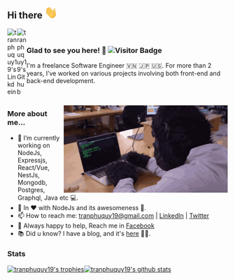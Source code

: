 ## Hi there <img src="https://raw.githubusercontent.com/tranphuquy19/tranphuquy19/master/hi.gif" width="30px"></h2>

<a href="https://linkedin.com/in/tranphuquy19">
  <img align="left" alt="tranphuquy19's Linkdein" width="22px" src="https://cdn.jsdelivr.net/npm/simple-icons@v3/icons/linkedin.svg" />
</a>
<a href="https://github.com/tranphuquy19">
  <img align="left" alt="tranphuquy19's Github" width="22px" src="https://cdn.jsdelivr.net/npm/simple-icons@v3/icons/github.svg" />
</a>

</br>

### Glad to see you here! 🤩 ![Visitor Badge](https://visitor-badge.laobi.icu/badge?page_id=tranphuquy19.tranphuquy19)

I'm a freelance Software Engineer 🇻🇳 🇯🇵 🇺🇸. For more than 2 years, I’ve worked on various projects involving both front-end and back-end development.
</br>
</br>
</br>

<img align="right" height="200" width="375" alt="GIF" src="https://raw.githubusercontent.com/tranphuquy19/tranphuquy19/master/coder.gif" />

### More about me...

- 🔭 I’m currently working on NodeJs, Expressjs, React/Vue, <br/> NestJs, Mongodb, Postgres, Graphql, Java etc 💻.
- 🌱 In ♥️ with NodeJs and its awesomeness 🚀.
- 📫 How to reach me: tranphuquy19@gmail.com | [LinkedIn](https://www.linkedin.com/in/tranphuquy19) | [Twitter](https://twitter.com/tranphuquy19)
- 💬 Always happy to help, Reach me in [Facebook](https://fb.com/tranphuquy19)
- 📚 Did u know? I have a blog, and it's [here](https://doracoder.tk) 👨‍💻.

### Stats
[![tranphuquy19's trophies](https://github-profile-trophy.vercel.app/?username=tranphuquy19&row=3&column=7&margin-w=5)](https://github.com/tranphuquy19)[![tranphuquy19's github stats](https://github-readme-stats.vercel.app/api?username=tranphuquy19&show_icons=true&line_height=21&show_icons=true&theme=tokyonight&count_private=true&cache_seconds=1800)](https://github.com/tranphuquy19)

